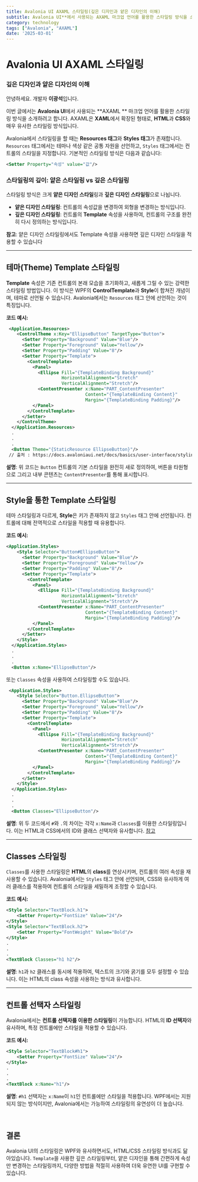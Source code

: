 ```yaml
---
title: Avalonia UI AXAML 스타일링(깊은 디자인과 얕은 디자인의 이해)
subtitle: Avalonia UI**에서 사용되는 AXAML 마크업 언어를 활용한 스타일링 방식을 소개하려고 합니다. AXAML은 XAML에서 확장된 형태로, HTML과 CSS와 매우 유사한 스타일링 방식입니다.
category: technology
tags: ["Avalonia", "AXAML"]
date: '2025-03-01'
---
```

# Avalonia UI AXAML 스타일링
### 깊은 디자인과 얕은 디자인의 이해

안녕하세요. 개발자 **이광석**입니다.

이번 글에서는 **Avalonia UI**에서 사용되는 **AXAML ** 마크업 언어를 활용한 스타일링 방식을 소개하려고 합니다. AXAML은 **XAML**에서 확장된 형태로, **HTML**과 **CSS**와 매우 유사한 스타일링 방식입니다.

Avalonia에서 스타일링을 할 때는 **Resources 태그**와 **Styles 태그**가 존재합니다. `Resources` 태그에서는 테마나 색상 같은 공통 자원을 선언하고, `Styles` 태그에서는 컨트롤의 스타일을 지정합니다. 기본적인 스타일링 방식은 다음과 같습니다:
```xml
<Setter Property="속성" value="값"/>
```

### 스타일링의 깊이: 얕은 스타일링 vs 깊은 스타일링
스타일링 방식은 크게 **얕은 디자인 스타일**링과 **깊은 디자인 스타일링**으로 나뉩니다.

- **얕은 디자인 스타일링**: 컨트롤의 속성값을 변경하여 외형을 변경하는 방식입니다.
- **깊은 디자인 스타일링**: 컨트롤의 **Template** 속성을 사용하여, 컨트롤의 구조를 완전히 다시 정의하는 방식입니다.

**참고**: 얕은 디자인 스타일링에서도 Template 속성을 사용하면 깊은 디자인 스타일을 적용할 수 있습니다




---
## 테마(Theme) Template 스타일링

**Template** 속성은 기존 컨트롤의 본래 모습을 초기화하고, 새롭게 그릴 수 있는 강력한 스타일링 방법입니다. 이 방식은 WPF의 **ControlTemplate**과 **Style**이 합쳐진 개념이며, 테마로 선언될 수 있습니다. Avalonia에서는 `Resources` 태그 안에 선언하는 것이 특징입니다.

**코드 예시:**
```xml
 <Application.Resources>
    <ControlTheme x:Key="EllipseButton" TargetType="Button">
      <Setter Property="Background" Value="Blue"/>
      <Setter Property="Foreground" Value="Yellow"/>
      <Setter Property="Padding" Value="8"/>
      <Setter Property="Template">
        <ControlTemplate>
          <Panel>
            <Ellipse Fill="{TemplateBinding Background}"
                     HorizontalAlignment="Stretch"
                     VerticalAlignment="Stretch"/>
            <ContentPresenter x:Name="PART_ContentPresenter"
                              Content="{TemplateBinding Content}"
                              Margin="{TemplateBinding Padding}"/>
          </Panel>
        </ControlTemplate>
      </Setter>
    </ControlTheme>
  </Application.Resources>
  .
  .
  .
  <Button Theme="{StaticResource EllipseButton}"/>
 // 출처 : https://docs.avaloniaui.net/docs/basics/user-interface/styling/control-themes
```
**설명**: 위 코드는 `Button` 컨트롤의 기본 스타일을 완전히 새로 정의하여, 버튼을 타원형으로 그리고 내부 콘텐츠는 `ContentPresenter`를 통해 표시합니다.

---
## Style을 통한 Template 스타일링
테마 스타일링과 다르게, **Style**은 키가 존재하지 않고 `Styles` 태그 안에 선언됩니다. 컨트롤에 대해 전역적으로 스타일을 적용할 때 유용합니다.

**코드 예시:**
```xml
<Application.Styles>
    <Style Selector="Button#EllipseButton">
      <Setter Property="Background" Value="Blue"/>
      <Setter Property="Foreground" Value="Yellow"/>
      <Setter Property="Padding" Value="8"/>
      <Setter Property="Template">
        <ControlTemplate>
          <Panel>
            <Ellipse Fill="{TemplateBinding Background}"
                     HorizontalAlignment="Stretch"
                     VerticalAlignment="Stretch"/>
            <ContentPresenter x:Name="PART_ContentPresenter"
                              Content="{TemplateBinding Content}"
                              Margin="{TemplateBinding Padding}"/>
          </Panel>
        </ControlTemplate>
      </Setter>
    </Style>
  </Application.Styles>
  .
  .
  .
  <Button x:Name="EllipseButton"/>
```
또는 `Classes` 속성을 사용하여 스타일링할 수도 있습니다.
```xml
 <Application.Styles>
    <Style Selector="Button.EllipseButton">
      <Setter Property="Background" Value="Blue"/>
      <Setter Property="Foreground" Value="Yellow"/>
      <Setter Property="Padding" Value="8"/>
      <Setter Property="Template">
        <ControlTemplate>
          <Panel>
            <Ellipse Fill="{TemplateBinding Background}"
                     HorizontalAlignment="Stretch"
                     VerticalAlignment="Stretch"/>
            <ContentPresenter x:Name="PART_ContentPresenter"
                              Content="{TemplateBinding Content}"
                              Margin="{TemplateBinding Padding}"/>
          </Panel>
        </ControlTemplate>
      </Setter>
    </Style>
  </Application.Styles>
  .
  .
  .
  <Button Classes="EllipseButton"/>
```
**설명**: 위 두 코드에서 `#`와 `.`의 차이는 각각 `x:Name`과 `Classes`를 이용한 스타일링입니다. 이는 HTML과 CSS에서의 ID와 클래스 선택자와 유사합니다. [참고](https://coding23213.tistory.com/15)

---
## Classes 스타일링
`Classes`를 사용한 스타일링은 **HTML**의 **class**를 연상시키며, 컨트롤의 여러 속성을 재사용할 수 있습니다. Avalonia에서는 `Styles` 태그 안에 선언되며, CSS와 유사하게 여러 클래스를 적용하여 컨트롤의 스타일을 세밀하게 조정할 수 있습니다.

**코드 예시:**
```xml
<Style Selector="TextBlock.h1">
 	<Setter Property="FontSize" Value="24"/>
</Style>
<Style Selector="TextBlock.h2">
 	<Setter Property="FontWeight" Value="Bold"/>
</Style>
.
.
.
<TextBlock Classes="h1 h2"/>
```
**설명**: `h1`과 `h2` 클래스를 동시에 적용하여, 텍스트의 크기와 굵기를 모두 설정할 수 있습니다. 이는 HTML의 class 속성을 사용하는 방식과 유사합니다.

---

## 컨트롤 선택자 스타일링
Avalonia에서는 **컨트롤 선택자를 이용한 스타일링**이 가능합니다. HTML의 **ID 선택자**와 유사하며, 특정 컨트롤에만 스타일을 적용할 수 있습니다.

**코드 예시:**

```xml
<Style Selector="TextBlock#h1">
 	<Setter Property="FontSize" Value="24"/>
</Style>
.
.
.
<TextBlock x:Name="h1"/>
```
**설명**: `#h1` 선택자는 `x:Name`이 `h1`인 컨트롤에만 스타일을 적용합니다. WPF에서는 지원되지 않는 방식이지만, Avalonia에서는 가능하여 스타일링의 유연성이 더 높습니다.

<br/>

## 결론
Avalonia UI의 스타일링은 WPF와 유사하면서도, HTML/CSS 스타일링 방식과도 닮아있습니다. `Template`을 사용한 깊은 스타일링부터, 얕은 디자인을 통해 간편하게 속성만 변경하는 스타일링까지, 다양한 방법을 적절히 사용하여 더욱 유연한 UI를 구현할 수 있습니다.